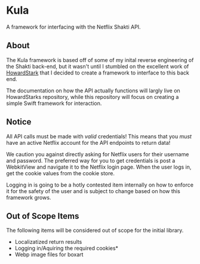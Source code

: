 # Kula
A framework for interfacing with the Netflix Shakti API.

## About
The Kula framework is based off of some of my inital reverse engineering of the Shakti back-end, but it wasn't until I stumbled on the excellent work of [HowardStark](https://github.com/HowardStark/shakti "Howards Shakti Documentation") that I decided to create a framework to interface to this back end.

The documentation on how the API actually functions will largly live on HowardStarks repository, while this repository will focus on creating a simple Swift framework for interaction.

## Notice
All API calls must be made with _valid_ credentials! This means that you _must_ have an active Netflix account for the API endpoints to return data!

We caution you against directly asking for Netflix users for their username and password. The preferred way for you to get credentials is post a WebkitView and navigate it to the Netflix login page. When the user logs in, get the cookie values from the cookie store.

Logging in is going to be a hotly contested item internally on how to enforce it for the safety of the user and is subject to change based on how this framework grows.

## Out of Scope Items
The following items will be considered out of scope for the initial library.

 - Localizatized return results
 - Logging in/Aquiring the required cookies*
 - Webp image files for boxart
